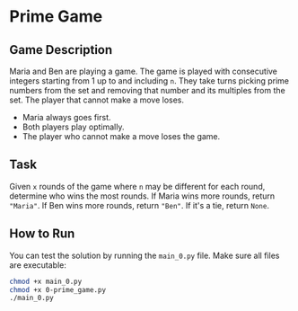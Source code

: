 # Prime Game

## Game Description

Maria and Ben are playing a game. The game is played with consecutive integers starting from 1 up to and including `n`. They take turns picking prime numbers from the set and removing that number and its multiples from the set. The player that cannot make a move loses.

- Maria always goes first.
- Both players play optimally.
- The player who cannot make a move loses the game.

## Task

Given `x` rounds of the game where `n` may be different for each round, determine who wins the most rounds. If Maria wins more rounds, return `"Maria"`. If Ben wins more rounds, return `"Ben"`. If it's a tie, return `None`.

## How to Run

You can test the solution by running the `main_0.py` file. Make sure all files are executable:

```bash
chmod +x main_0.py
chmod +x 0-prime_game.py
./main_0.py

